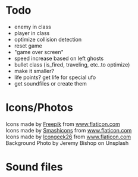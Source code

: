 # Todo

- enemy in class
- player in class
- optimize collision detection
- reset game
- "game over screen"
- speed increase based on left ghosts
- bullet class (is_fired, traveling, etc..to optimize)
- make it smaller?
- life points? get life for special ufo
- get soundfiles or create them

# Icons/Photos
<div>Icons made by <a href="https://www.freepik.com" title="Freepik">Freepik</a> from <a href="https://www.flaticon.com/" title="Flaticon">www.flaticon.com</a></div>
<div>Icons made by <a href="https://www.flaticon.com/authors/smashicons" title="Smashicons">Smashicons</a> from <a href="https://www.flaticon.com/" title="Flaticon">www.flaticon.com</a></div>
<div>Icons made by <a href="https://www.flaticon.com/authors/icongeek26" title="Icongeek26">Icongeek26</a> from <a href="https://www.flaticon.com/" title="Flaticon">www.flaticon.com</a></div>
Background Photo by Jeremy Bishop on Unsplash

# Sound files